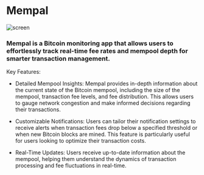 # Mempal

![screen](https://github.com/user-attachments/assets/0e21f65c-df9d-40ce-a488-90b0eb8ee58f)

### Mempal is a Bitcoin monitoring app that allows users to effortlessly track real-time fee rates and mempool depth for smarter transaction management.

Key Features:

- Detailed Mempool Insights: Mempal provides in-depth information about the current state of the Bitcoin mempool, including the size of the mempool, transaction fee levels, and fee distribution. This allows users to gauge network congestion and make informed decisions regarding their transactions.

* Customizable Notifications: Users can tailor their notification settings to receive alerts when transaction fees drop below a specified threshold or when new Bitcoin blocks are mined. This feature is particularly useful for users looking to optimize their transaction costs.

+ Real-Time Updates: Users receive up-to-date information about the mempool, helping them understand the dynamics of transaction processing and fee fluctuations in real-time.
